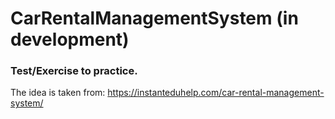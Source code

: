 # CarRentalManagementSystem (in development)

### Test/Exercise to practice.

The idea is taken from:
https://instanteduhelp.com/car-rental-management-system/
